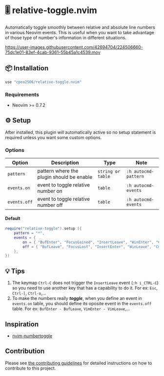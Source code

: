 # 🎚️ relative-toggle.nvim

Automatically toggle smoothly between relative and absolute line numbers in various Neovim events. This is useful when you want to take advantage of those type of number's information in different situations.

https://user-images.githubusercontent.com/42694704/224506660-75dc1e01-83ef-4cab-9361-55b45a1c4539.mov

## 📦 Installation

```lua
use "cpea2506/relative-toggle.nvim"
```

### Requirements

- Neovim >= 0.7.2

## ⚙️ Setup

After installed, this plugin will automatically active so no setup statement is required unless you want some custom options.

### Options

| Option       | Description                               | Type              | Note                 |
| ------------ | ----------------------------------------- | ----------------- | -------------------- |
| `pattern`    | pattern where the plugin should be enable | `string or table` | `:h autocmd-pattern` |
| `events.on`  | event to toggle relative number on        | `table`           | `:h autocmd-events`  |
| `events.off` | event to toggle relative number off       | `table`           | `:h autocmd-events`  |

#### Default

```lua
require("relative-toggle").setup ({
    pattern = "*",
    events = {
        on = { "BufEnter", "FocusGained", "InsertLeave", "WinEnter", "CmdLineLeave" },
        off = { "BufLeave", "FocusLost", "InsertEnter", "WinLeave", "CmdLineEnter" },
    },
})
```

## 💡 Tips

1. The keymap `Ctrl-C` does not trigger the `InsertLeave` event (`:h i_CTRL-C`) so you need to use another key that has a capability to do it. For ex: `Esc`, `Ctrl-[`, `Ctrl-o`,...
2. To make the numbers really **_toggle_**, when you define an event in `events.on` table, you should define its oposite event in the `events.off` table. For ex: `BufEnter - BufLeave`, `VimEnter - VimLeave`,...

## Inspiration

- [nvim-numbertoggle](https://github.com/sitiom/nvim-numbertoggle)

## Contribution

Please see [the contributing guidelines](CONTRIBUTING.md) for detailed
instructions on how to contribute to this project.
